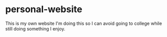 # personal-website
This is my own website
I'm doing this so I can avoid going to college while still doing something I enjoy.
